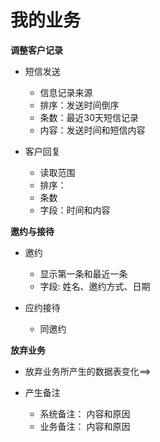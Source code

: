 # 我的业务

**调整客户记录**

* 短信发送

	* 信息记录来源
	* 排序：发送时间倒序
	* 条数：最近30天短信记录
	* 内容：发送时间和短信内容

* 客户回复

	* 读取范围
	* 排序：
	* 条数
	* 字段：时间和内容

**邀约与接待**

* 邀约

	* 显示第一条和最近一条
	* 字段: 姓名、邀约方式、日期

* 应约接待
	
	* 同邀约

	
**放弃业务**	

 * 放弃业务所产生的数据表变化==>

 * 产生备注
	
	* 系统备注： 内容和原因
	* 业务备注： 内容和原因